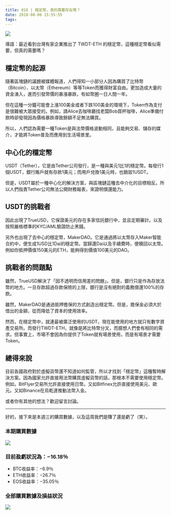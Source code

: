 ```yaml
---
title: 016 | 穩定幣，真的需要存在嗎？
date: 2018-08-08 15:55:55
tags:
---
```

![](https://firebasestorage.googleapis.com/v0/b/blog-1f60b.appspot.com/o/16-Stablecoin.gif?alt=media&token=408b0f61-5335-495d-8c6b-6e04d33dd670
)

導語：最近看到台灣有家企業推出了 TWDT-ETH 的穩定幣，這種穩定幣看似需要，但真的需要嗎？

## 穩定幣的起源
隨著區塊鏈的議題被媒體報道，人們得知一小部分人因為購買了比特幣（Bitcoin）、以太幣（Ethereum）等等Token而獲得財富自由。更加造成大量的資金湧入，進而引發幣價的暴漲暴跌，有如幣圈一日人間一年。

但在這種一分鐘可能會上漲100美金或者下跌100美金的環境下，Token作為支付是很難被大眾接受的。例如，請Alice去咖啡廳找老闆Bob買杯咖啡，Alice準備付款時卻發現因為價格暴跌導致餘額不足無法購買。

所以，人們認為需要一種Token是與法幣價格波動相同，且能夠交易、儲存的媒介，才能將Token普及而應用到生活場景里。

## 中心化的穩定幣
USDT（Tether），它是由Tether公司發行，是一種與美元1比1的穩定幣。每發行1個USDT，銀行賬戶就有存款1美元；而用戶兌換1美元時，也銷毀1USDT。

但是，USDT屬於一種中心化的解決方案，與區塊鏈這種去中介化的目標相反。所以人們指責Tether公司無法公開財務報表，來證明償還能力。

## USDT的挑戰者
因此出現了TrueUSD，它保證美元的存在多家信託銀行中，並且定期審計。以及按照嚴格標準的KYC/AML驗證防止黑錢。

另外也出現了去中心的穩定幣，MakerDAO。它是通過將以太幣存入Maker智能合約中，便生成1USD比1Dai的穩定幣。當歸還Dai以及手續費時，便贖回以太幣。例如你抵押價值150美元的ETH，能夠得到價值100美元的DAO。

## 挑戰者的問題點
雖然，TrueUSD解決了「因不透明而信用差的問題」。但是，銀行只是作為存放法幣的地方。一旦存款超過存款保險的上限，銀行是沒有絕對的義務償還100%的存款。

雖然，MakerDAO是通過抵押擔保的方式創造出穩定幣。但是，擔保金必須大於借出的金額，從而降低了資本的使用效率。

然而，在穩定幣中，就連最被廣泛使用的USDT，現在能使用的地方就只有數字資產交易所。而發行TWDT-ETH，就像是將比特幣分叉，而臆想人們會有相同的需求。但事實上，市場不會因為你提供了Token就有場景使用，而是有場景才需要Token。

## 總得來說

目前各國政府對於虛擬貨幣還不知道如何監管，所以才找到「穩定幣」這種暫時解決方案。因為國家允許直接用法幣購買虛擬貨幣的話，那根本不需要使用穩定幣。例如，BitFlyer交易所允許直接使用日幣。又如Bitfinex允許直接使用美元、歐元。又如Binance在烏乾達推動法幣入金。

或者你有其他的想法？歡迎留言討論。

***
好的，接下來是本週三的購買數據，以及這周我們是賺了還是虧了（笑）。

### 本期購買數據
![](https://firebasestorage.googleapis.com/v0/b/blog-1f60b.appspot.com/o/%E8%B4%AD%E4%B9%B0%E6%95%B0%E6%8D%AE016.png?alt=media&token=d7b417b9-1810-4637-92c3-d5c1f7b569db)

### 目前盈虧狀況為：−16.18％
- BTC收益率：−6.9％
- ETH收益率：−26.7％
- EOS收益率：−35.05％

### 全部購買數據及損益狀況
![](https://firebasestorage.googleapis.com/v0/b/blog-1f60b.appspot.com/o/%E5%85%A8%E9%83%A8%E8%B4%AD%E4%B9%B0%E6%95%B0%E6%8D%AE%E5%8F%8A%E6%8D%9F%E7%9B%8A%E7%8A%B6%E5%86%B5016.png?alt=media&token=2c710fa3-a344-4503-bcf1-343bebbb0463)